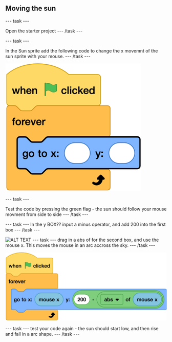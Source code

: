 ## Moving the sun

--- task ---

Open the starter project 
--- /task ---


--- task ---

In the Sun sprite add the following code to change the x movemnt of the sun sprite with your mouse.
--- /task ---

![ALT TEXT](images/1-2-ol.png)

--- task ---

Test the code by pressing the green flag - the sun should follow your mouse movment from side to side
--- /task ---



--- task ---
In the y BOX?? input a minus operator, and add 200 into the first box
--- /task ---

![ALT TEXT](images/1-5-ol.png)
--- task ---
drag in a abs of for the second box, and use the mouse x. This moves the mouse in an arc accross the sky.
--- /task ---

![ALT TEXT](images/1-7-nol.png)


--- task ---
test your code again - the sun should start low, and then rise and fall in a arc shape.
--- /task ---

